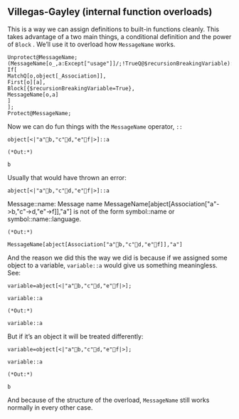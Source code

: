 <a id="villegasgayley-internal-function-overloads" style="width:0;height:0;margin:0;padding:0;">&zwnj;</a>

## Villegas-Gayley (internal function overloads)

This is a way we can assign definitions to built-in functions cleanly. This takes advantage of a two main things, a conditional definition and the power of  ```Block``` . We’ll use it to overload how  ```MessageName```  works.

	Unprotect@MessageName;
	(MessageName[o_,a:Except["usage"]]/;!TrueQ@$recursionBreakingVariable):=
	If[
	MatchQ[o,object[_Association]],
	First[o][a],
	Block[{$recursionBreakingVariable=True},
	MessageName[o,a]
	]
	];
	Protect@MessageName;

Now we can do fun things with the  ```MessageName```  operator,  ```::```

	object[<|"a"b,"c"d,"e"f|>]::a

	(*Out:*)
	
	b

Usually that would have thrown an error:

	abject[<|"a"b,"c"d,"e"f|>]::a


<div class='mma-message'>
	<span class='mma-message-name'>Message::name:</span>
	<span class='mma-message-text'>Message name MessageName[abject[Association["a"->b,"c"->d,"e"->f]],"a"] is not of the form symbol::name or symbol::name::language.</span>
</div>

	(*Out:*)
	
	MessageName[abject[Association["a"b,"c"d,"e"f]],"a"]

And the reason we did this the way we did is because if we assigned some object to a variable,  ```variable::a```  would give us something meaningless. See:

	variable=abject[<|"a"b,"c"d,"e"f|>];

	variable::a

	(*Out:*)
	
	variable::a

But if it’s an object it will be treated differently:

	variable=object[<|"a"b,"c"d,"e"f|>];

	variable::a

	(*Out:*)
	
	b

And because of the structure of the overload,  ```MessageName```  still works normally in every other case.